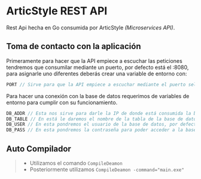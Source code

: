 # ArticStyle REST API

Rest Api hecha en Go consumida por ArticStyle *(Microservices API)*.

## Toma de contacto con la aplicación
Primeramente para hacer que la API empiece a escuchar las peticiones tendremos que consumilar mediante un puerto, por defecto está el :8080, para asignarle uno diferentes deberás crear una variable de entorno con:
```js
PORT // Sirve para que la API empiece a escuchar mediante el puerto seleccionado, por defecto esta el :8080
```
Para hacer una conexión con la base de datos requerimos de variables de entorno para cumplir con su funcionamiento.
```js
DB_ADDR // Esta nos sirve para darle la IP de donde está consumida la base de datos
DB_TABLE // En está le daremos el nombre de la tabla de la base de datos
DB_USER // En esta pondremos el usuario de la base de datos, por defecto queda asignada como root
DB_PASS // En esta pondremos la contraseña para poder acceder a la base de datos
```

## Auto Compilador
> - Utilizamos el comando `CompileDeamon`
> - Posteriormente utilizamos `CompileDeamon -command="main.exe"`
